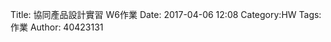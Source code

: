 Title: 協同產品設計實習   W6作業
Date: 2017-04-06 12:08
Category:HW
Tags:作業
Author: 40423131



<!-- PELICAN_END_SUMMARY -->




